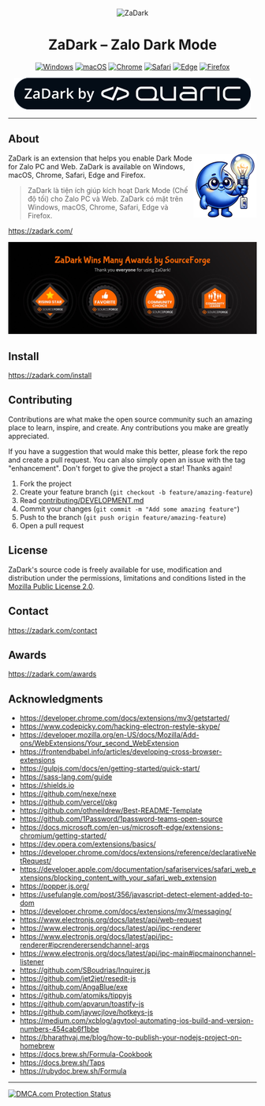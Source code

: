 <br />

<div align="center">
  <img src=".github/zadark-icon.png" width="128" alt="ZaDark" />

  <h1>ZaDark – Zalo Dark Mode</h1>

  [![Windows](https://img.shields.io/badge/Windows-00002D.svg?&style=for-the-badge&logo=windows&logoColor=3989FF)](https://go.quaric.com/zadark-win)
  [![macOS](https://img.shields.io/badge/macOS-00002D.svg?&style=for-the-badge&logo=apple&logoColor=3989FF)](https://go.quaric.com/zadark-mac)
  [![Chrome](https://img.shields.io/badge/Chrome-00002D.svg?&style=for-the-badge&logo=google-chrome&logoColor=3989FF)](https://go.quaric.com/zadark-chrome)
  [![Safari](https://img.shields.io/badge/Safari-00002D.svg?&style=for-the-badge&logo=safari&logoColor=3989FF)](https://go.quaric.com/zadark-safari)
  [![Edge](https://img.shields.io/badge/Edge-00002D.svg?&style=for-the-badge&logo=microsoft-edge&logoColor=3989FF)](https://go.quaric.com/zadark-edge)
  [![Firefox](https://img.shields.io/badge/Firefox-00002D.svg?&style=for-the-badge&logo=firefox&logoColor=3989FF)](https://go.quaric.com/zadark-firefox)

  <img src="./.github/zadark-by-quaric.svg" alt="ZaDark by Quaric" />
</div>

---

## About

<img src=".github/zadark-mascot-1.1.png" width="128" alt="ZaDark Mascot" align="right" />

ZaDark is an extension that helps you enable Dark Mode for Zalo PC and Web. ZaDark is available on Windows, macOS, Chrome, Safari, Edge and Firefox.

> ZaDark là tiện ích giúp kích hoạt Dark Mode (Chế độ tối) cho Zalo PC và Web. ZaDark có mặt trên Windows, macOS, Chrome, Safari, Edge và Firefox.

https://zadark.com/

![ZaDark Wins Many Awards by SourceForge](./.github/sourceforge-awards-231123.jpeg)

## Install

https://zadark.com/install

## Contributing

Contributions are what make the open source community such an amazing place to learn, inspire, and create. Any contributions you make are greatly appreciated.

If you have a suggestion that would make this better, please fork the repo and create a pull request. You can also simply open an issue with the tag "enhancement". Don't forget to give the project a star! Thanks again!

1. Fork the project
2. Create your feature branch (`git checkout -b feature/amazing-feature`)
3. Read [contributing/DEVELOPMENT.md](./contributing/DEVELOPMENT.md)
4. Commit your changes (`git commit -m "Add some amazing feature"`)
5. Push to the branch (`git push origin feature/amazing-feature`)
6. Open a pull request

## License

ZaDark's source code is freely available for use, modification and distribution under the permissions, limitations and conditions listed in the [Mozilla Public License 2.0](./LICENSE).

## Contact

https://zadark.com/contact

## Awards

https://zadark.com/awards

## Acknowledgments

- https://developer.chrome.com/docs/extensions/mv3/getstarted/
- https://www.codepicky.com/hacking-electron-restyle-skype/
- https://developer.mozilla.org/en-US/docs/Mozilla/Add-ons/WebExtensions/Your_second_WebExtension
- https://frontendbabel.info/articles/developing-cross-browser-extensions
- https://gulpjs.com/docs/en/getting-started/quick-start/
- https://sass-lang.com/guide
- https://shields.io
- https://github.com/nexe/nexe
- https://github.com/vercel/pkg
- https://github.com/othneildrew/Best-README-Template
- https://github.com/1Password/1password-teams-open-source
- https://docs.microsoft.com/en-us/microsoft-edge/extensions-chromium/getting-started/
- https://dev.opera.com/extensions/basics/
- https://developer.chrome.com/docs/extensions/reference/declarativeNetRequest/
- https://developer.apple.com/documentation/safariservices/safari_web_extensions/blocking_content_with_your_safari_web_extension
- https://popper.js.org/
- https://usefulangle.com/post/356/javascript-detect-element-added-to-dom
- https://developer.chrome.com/docs/extensions/mv3/messaging/
- https://www.electronjs.org/docs/latest/api/web-request
- https://www.electronjs.org/docs/latest/api/ipc-renderer
- https://www.electronjs.org/docs/latest/api/ipc-renderer#ipcrenderersendchannel-args
- https://www.electronjs.org/docs/latest/api/ipc-main#ipcmainonchannel-listener
- https://github.com/SBoudrias/Inquirer.js
- https://github.com/jet2jet/resedit-js
- https://github.com/AngaBlue/exe
- https://github.com/atomiks/tippyjs
- https://github.com/apvarun/toastify-js
- https://github.com/jaywcjlove/hotkeys-js
- https://medium.com/xcblog/agvtool-automating-ios-build-and-version-numbers-454cab6f1bbe
- https://bharathvaj.me/blog/how-to-publish-your-nodejs-project-on-homebrew
- https://docs.brew.sh/Formula-Cookbook
- https://docs.brew.sh/Taps
- https://rubydoc.brew.sh/Formula

---

[![DMCA.com Protection Status](https://images.dmca.com/Badges/dmca_protected_16_120.png?ID=85a452ca-06aa-4352-bfeb-7cb563dbd2b9)](https://www.dmca.com/Protection/Status.aspx?ID=85a452ca-06aa-4352-bfeb-7cb563dbd2b9&refurl=https://zadark.com/)
